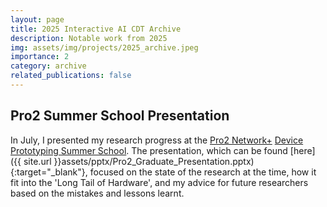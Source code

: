 ```yaml
---
layout: page
title: 2025 Interactive AI CDT Archive
description: Notable work from 2025
img: assets/img/projects/2025_archive.jpeg
importance: 2
category: archive
related_publications: false
---
```


## Pro2 Summer School Presentation

In July, I presented my research progress at the [Pro2 Network+](https://prosquared.org/) [Device Prototyping Summer School](https://prosquared.org/2025-summer-school/).
The presentation, which can be found [here]({{ site.url }}assets/pptx/Pro2_Graduate_Presentation.pptx){:target="\_blank"},
focused on the state of the research at the time, how it fit into the 'Long Tail of Hardware', and my advice for future researchers
based on the mistakes and lessons learnt.

